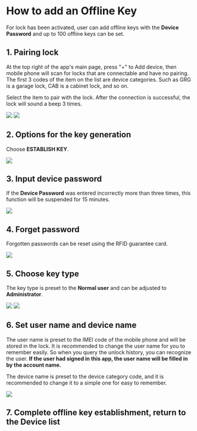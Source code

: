 # How to add an Offline Key

For lock has been activated, user can add offline keys with the **Device Password** and up to 100 offline keys can be set.

## 1. Pairing lock

At the top right of the app's main page, press "+" to Add device, then mobile phone will scan for locks that are connectable and have no pairing. The first 3 codes of the item on the list are device categories. Such as GRG is a garage lock, CAB is a cabinet lock, and so on.

Select the item to pair with the lock. After the connection is successful, the lock will sound a beep 3 times.

![](../.gitbook/assets/screenshot_2019-11-15-16-50-36-686_com.userstar.phonekey.png) ![](../.gitbook/assets/screenshot_2019-11-15-16-54-44-098_com.userstar.phonekey.png)

## 2. Options for the key generation

Choose **ESTABLISH KEY**.

![](../.gitbook/assets/screenshot_2019-11-15-17-30-05-770_com.userstar.phonekey.png)

## 3. Input device password

If the **Device Password** was entered incorrectly more than three times, this function will be suspended for 15 minutes.

![](../.gitbook/assets/screenshot_2019-11-15-17-30-14-764_com.userstar.phonekey.png)

## 4. Forget password

Forgotten passwords can be reset using the RFID guarantee card.

![](../.gitbook/assets/screenshot_2019-11-15-17-21-08-279_com.userstar.phonekey.png)

## 5. Choose key type

The key type is preset to the **Normal user** and can be adjusted to **Administrator**.

![](../.gitbook/assets/screenshot_2019-11-15-17-30-31-863_com.userstar.phonekey.png) ![](../.gitbook/assets/screenshot_2019-11-15-17-30-41-096_com.userstar.phonekey.png)

## 6. Set user name and device name

The user name is preset to the IMEI code of the mobile phone and will be stored in the lock. It is recommended to change the user name for you to remember easily. So when you query the unlock history, you can recognize the user. **If the user had signed in this app, the user name will be filled in by the account name.**

The device name is preset to the device category code, and it is recommended to change it to a simple one for easy to remember.

![](../.gitbook/assets/screenshot_2019-11-15-17-30-53-146_com.userstar.phonekey.png)

## 7. Complete offline key establishment, return to the Device list

